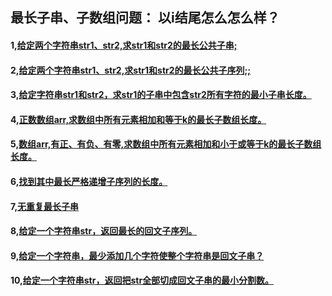 ## 最长子串、子数组问题： 以i结尾怎么怎么样？

#### 1,[给定两个字符串str1、str2,求str1和str2的最长公共子串;](https://github.com/sihaihou/algorithm/tree/master/src/com/reyco/algorithm/string/array1/Test1.java)
#### 2,[给定两个字符串str1、str2,求str1和str2的最长公共子序列;;](https://github.com/sihaihou/algorithm/tree/master/src/com/reyco/algorithm/string/array1/Test2.java)
#### 3,[给定字符串str1和str2，求str1的子串中包含str2所有字符的最小子串长度。](https://github.com/sihaihou/algorithm/tree/master/src/com/reyco/algorithm/string/array1/Test3.java)
#### 4,[正数数组arr,求数组中所有元素相加和等于k的最长子数组长度。](https://github.com/sihaihou/algorithm/tree/master/src/com/reyco/algorithm/string/array1/Test4.java)
#### 5,[数组arr,有正、有负、有零,求数组中所有元素相加和小于或等于k的最长子数组长度。](https://github.com/sihaihou/algorithm/tree/master/src/com/reyco/algorithm/string/array1/Test5.java)
#### 6,[找到其中最长严格递增子序列的长度。](https://github.com/sihaihou/algorithm/tree/master/src/com/reyco/algorithm/string/array1/Test6.java)
#### 7,[无重复最长子串](https://github.com/sihaihou/algorithm/tree/master/src/com/reyco/algorithm/string/array1/Test7.java)
#### 8,[给定一个字符串str，返回最长的回文子序列。](https://github.com/sihaihou/algorithm/tree/master/src/com/reyco/algorithm/string/array1/Test8.java)
#### 9,[给定一个字符串，最少添加几个字符使整个字符串是回文子串？](https://github.com/sihaihou/algorithm/tree/master/src/com/reyco/algorithm/string/array1/Test9.java)
#### 10,[给定一个字符串str，返回把str全部切成回文子串的最小分割数。](https://github.com/sihaihou/algorithm/tree/master/src/com/reyco/algorithm/string/array1/Test10.java)
